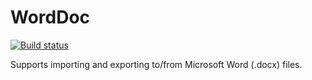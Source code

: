 WordDoc
====================

[![Build status](https://ci.appveyor.com/api/projects/status/k6b6mkvadary930j?svg=true)](https://ci.appveyor.com/project/NateShoffner/tabster-plugin-worddoc)

Supports importing and exporting to/from Microsoft Word (.docx) files. 